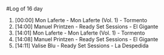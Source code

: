 #Log of 16 day

1. [00:00] Mon Laferte - Mon Laferte (Vol. 1) - Tormento
1. [14:00] Manuel Printzen - Ready Set Sessions - El Gigante
1. [14:01] Mon Laferte - Mon Laferte (Vol. 1) - Tormento
1. [14:08] Manuel Printzen - Ready Set Sessions - El Gigante
1. [14:11] Valise Blu - Ready Set Sessions - La Despedida
